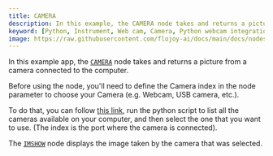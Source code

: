 ```yaml
---
title: CAMERA
description: In this example, the CAMERA node takes and returns a picture if a USB camera is connected to the computer. The IMSHOW node then displays the image taken by the camera, and the END node terminates the process.
keyword: [Python, Instrument, Web cam, Camera, Python webcam integration, Camera instrument in Python, Capture images and videos, Streamline webcam usage, Python-based camera control, Webcam integration techniques, Python image and video capture, Enhance projects with webcam, Accurate media processing, Webcam usage with Python]
image: https://raw.githubusercontent.com/flojoy-ai/docs/main/docs/nodes/INSTRUMENTS/WEB_CAM/CAMERA/examples/EX1/output.jpeg
---  
```


In this example app, the [`CAMERA`](https://github.com/flojoy-io/nodes/blob/main/INSTRUMENTS/WEB_CAM/CAMERA/CAMERA.py) node takes and returns a picture from a camera connected to the computer.

Before using the node, you'll need to define the Camera index in the node parameter to choose your Camera (e.g. Webcam, USB camera, etc.).

To do that, you can follow [this link](https://stackoverflow.com/questions/57577445/list-available-cameras-opencv-python?fbclid=IwAR2PJTQGE7QohTPChRG_N6hk07gjaGDnanT02aWX0oYvr9ytNGzdSkEC48c), run the python script to list all the cameras available on your computer, and then select the one that you want to use. (The index is the port where the camera is connected).

The [`IMSHOW`](https://github.com/flojoy-io/nodes/blob/main/VISUALIZERS/PLOTLY/TABLE/TABLE.py) node displays the image taken by the camera that was selected.